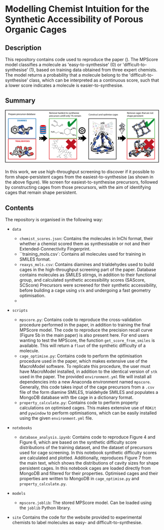 Modelling Chemist Intuition for the Synthetic Accessibility of Porous Organic Cages
===================================================================================

Description
-----------

This repository contains code used to reproduce the paper ().
The MPScore model classifies a molecule as 'easy-to-synthesise' (0) or 'difficult-to-synthesise' (1), based on training data obtained 
from three expert chemists. 
The model returns a probability that a molecule belong to the 'difficult-to-synthesise' class, which can be interpreted as a continuous score,
such that a lower score indicates a molecule is easier-to-synthesise.

Summary
-------
![image](images/Summary_Image.png)

In this work, we use high-throughput screening to discover if it possible to form shape-persistent cages from the easiest-to-synthesise (as shown in the above figure).
We screen for easiest-to-synthesise precursors, followed by constructing cages from those precursors, with the aim of identifying cages that remain shape persistent.

Contents
-----------

The repository is organised in the following way:
- `data`
    - `chemist_scores.json`: Contains the molecules in InChi format, their whether a chemist scored them as synthesisable or not and their Extended-Connectivity Fingerprint.
    - ``training_mols.csv`: Contains all molecules used for training in SMILES format.
    - `reaxys_mols.csv`: Contains diamines and trialdehydes used to build cages in the high-throughput screening part of the paper.
    Database contains molecules as SMILES stirngs, in addition to their functional group, and calculated synthetic accessibility scores (SAScore, SCScore)
    Precursors were screened for their synthetic accessibility, before building a cage using `stk` and undergoing a fast geometry optimisation.
    - 
- `scripts`
    - `mpscore.py`: Contains code to reproduce the cross-validation procedure performed in the paper, in addition to training the final MPScore model.
    The code to reproduce the precision recall curve (Figure 5b in the main paper) is also present here.
    For end users wanting to test the MPScore, the function `get_score_from_smiles` is available.
    This will return a `float` of the synthetic difficulty of a molecule.
    - `cage_optimise.py`: Contains code to perform the optimisation procedure used in the paper, which makes extensive use of the MacroModel software.
    To replicate this procedure, the user must have MacroModel installed, in addition to the identical version of `stk` used in the paper. 
    The provided `environment.yml` file will install all dependencies into a new Anaconda environment named `mpscore`.
    Generally, this code takes input of the cage precursors from a `.csv` file of the form diamine SMILES, trialdehyde SMILES and populates a MongoDB database with tbe cage in a dictionary format. 
    - `property_calculate.py`: Contains code to perform property calculations on optimised cages.
    This makes extensive use of `RDKit` and `pywindow` to perform optimisations, which can be easily installed using the given `environment.yml` file.


- `notebooks`
    - `database_analysis.ipynb`: Contains code to reproduce Figure 4 and Figure 6, which are based on the synthetic difficulty score distributions of the training dataset, and the dataset of precursors used for cage screening.
    In this notebook synthetic difficulty scores are calculated and plotted.
    Additionally, reproduces Figure 7 from the main text, which shows the distributions of cavity sizes for shape persistent cages. 
    In this notebook cages are loaded directly from MongoDB and filtered for their properties.
    Optimised cages and their properties are written to MongoDB in `cage_optimise.py` and `property_calculate.py`.

- `models`
    - `mpscore.joblib`: The stored MPScore model. Can be loaded using the `joblib` Python library.

- `site`
    Contains the code for the website provided to experimental chemists to label molecules as easy- and difficult-to-synthesise.